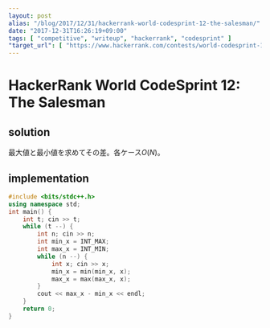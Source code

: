 ```yaml
---
layout: post
alias: "/blog/2017/12/31/hackerrank-world-codesprint-12-the-salesman/"
date: "2017-12-31T16:26:19+09:00"
tags: [ "competitive", "writeup", "hackerrank", "codesprint" ]
"target_url": [ "https://www.hackerrank.com/contests/world-codesprint-12/challenges/the-salesman" ]
---
```


# HackerRank World CodeSprint 12: The Salesman

## solution

最大値と最小値を求めてその差。各ケース$O(N)$。

## implementation

``` c++
#include <bits/stdc++.h>
using namespace std;
int main() {
    int t; cin >> t;
    while (t --) {
        int n; cin >> n;
        int min_x = INT_MAX;
        int max_x = INT_MIN;
        while (n --) {
            int x; cin >> x;
            min_x = min(min_x, x);
            max_x = max(max_x, x);
        }
        cout << max_x - min_x << endl;
    }
    return 0;
}
```
